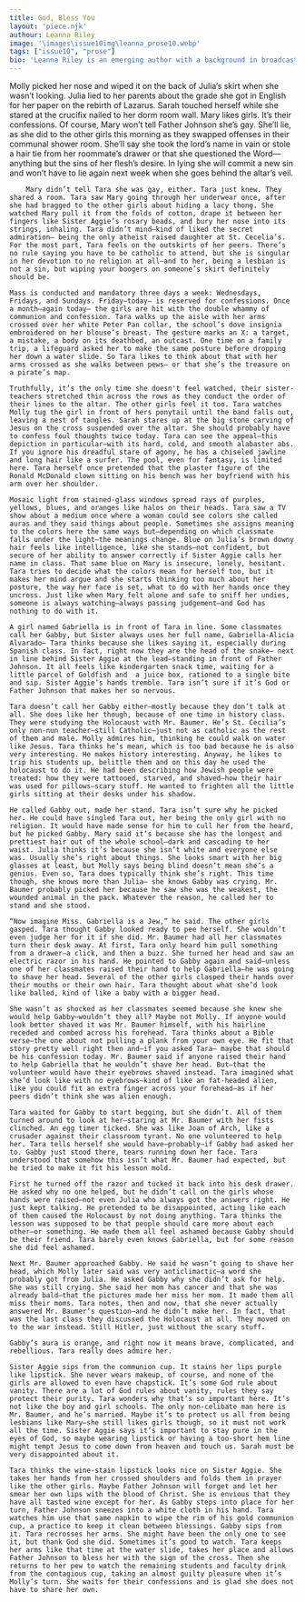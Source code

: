 ```yaml
---
title: God, Bless You
layout: 'piece.njk'
authour: Leanna Riley
image: '\images\issue10img\leanna_prose10.webp'
tags: ["issue10", "prose"]
bio: 'Leanna Riley is an emerging author with a background in broadcast journalism. Having spent half a decade writing the coverage for some of the most prolific events in recent history, Leanna left to pursue her deeper passions of storytelling. Pertinent to this piece, she is an alumni of a private Catholic school in Savannah, Georgia. She also worked as a ghost tour guide during her formative collegiate years at Savannah College of Art and Design, garnering a collection of both real-world and fictitious inspiration to draw from.'
---
```


Molly picked her nose and wiped it on the back of Julia’s skirt when she wasn’t looking. Julia lied to her parents about the grade she got in English for her paper on the rebirth of Lazarus. Sarah touched herself while she stared at the crucifix nailed to her dorm room wall. Mary likes girls. It’s their confessions. Of course, Mary won’t tell Father Johnson she’s gay. She’ll lie, as she did to the other girls this morning as they swapped offenses in their communal shower room. She’ll say she took the lord’s name in vain or stole a hair tie from her roommate’s drawer or that she questioned the Word— anything but the sins of her flesh’s desire. In lying she will commit a new sin and won’t have to lie again next week when she goes behind the altar’s veil. 

		Mary didn’t tell Tara she was gay, either. Tara just knew. They shared a room. Tara saw Mary going through her underwear once, after she had bragged to the other girls about hiding a lacy thong. She watched Mary pull it from the folds of cotton, drape it between her fingers like Sister Aggie’s rosary beads, and bury her nose into its strings, inhaling. Tara didn’t mind—kind of liked the secret admiration— being the only atheist raised daughter at St. Cecelia’s. For the most part, Tara feels on the outskirts of her peers. There’s no rule saying you have to be catholic to attend, but she is singular in her devotion to no religion at all—and to her, being a lesbian is not a sin, but wiping your boogers on someone’s skirt definitely should be. 

	Mass is conducted and mandatory three days a week: Wednesdays, Fridays, and Sundays. Friday—today— is reserved for confessions. Once a month—again today— the girls are hit with the double whammy of communion and confession. Tara walks up the aisle with her arms crossed over her white Peter Pan collar, the school’s dove insignia embroidered on her blouse’s breast. The gesture marks an X: a target, a mistake, a body on its deathbed, an outcast. One time on a family trip, a lifeguard asked her to make the same posture before dropping her down a water slide. So Tara likes to think about that with her arms crossed as she walks between pews— or that she’s the treasure on a pirate’s map. 

	Truthfully, it’s the only time she doesn't feel watched, their sister-teachers stretched thin across the rows as they conduct the order of their lines to the altar. The other girls feel it too. Tara watches Molly tug the girl in front of hers ponytail until the band falls out, leaving a nest of tangles. Sarah stares up at the big stone carving of Jesus on the cross suspended over the altar. She should probably have to confess foul thoughts twice today. Tara can see the appeal—this depiction in particular—with its hard, cold, and smooth alabaster abs. If you ignore his dreadful stare of agony, he has a chiseled jawline and long hair like a surfer. The pool, even for fantasy, is limited here. Tara herself once pretended that the plaster figure of the Ronald McDonald clown sitting on his bench was her boyfriend with his arm over her shoulder. 

	Mosaic light from stained-glass windows spread rays of purples, yellows, blues, and oranges like halos on their heads. Tara saw a TV show about a medium once where a woman could see colors she called auras and they said things about people. Sometimes she assigns meaning to the colors here the same ways but—depending on which classmate falls under the light—the meanings change. Blue on Julia’s brown downy hair feels like intelligence, like she stands—not confident, but secure of her ability to answer correctly if Sister Aggie calls her name in class. That same blue on Mary is insecure, lonely, hesitant. Tara tries to decide what the colors mean for herself too, but it makes her mind argue and she starts thinking too much about her posture, the way her face is set, what to do with her hands once they uncross. Just like when Mary felt alone and safe to sniff her undies, someone is always watching—always passing judgement—and God has nothing to do with it. 

	A girl named Gabriella is in front of Tara in line. Some classmates call her Gabby, but Sister always uses her full name, Gabriella-Alicia Alvarado— Tara thinks because she likes saying it, especially during Spanish class. In fact, right now they are the head of the snake— next in line behind Sister Aggie at the lead—standing in front of Father Johnson. It all feels like kindergarten snack time, waiting for a little parcel of Goldfish and  a juice box, rationed to a single bite and sip. Sister Aggie’s hands tremble. Tara isn’t sure if it’s God or Father Johnson that makes her so nervous. 

	Tara doesn’t call her Gabby either—mostly because they don’t talk at all. She does like her though, because of one time in history class. They were studying the Holocaust with Mr. Baumer. He’s St. Cecilia’s only non-nun teacher—still Catholic—just not as catholic as the rest of them and male. Molly admires him, thinking he could walk on water like Jesus. Tara thinks he’s mean, which is too bad because he is also very interesting. He makes history interesting. Anyway, he likes to trip his students up, belittle them and on this day he used the holocaust to do it. He had been describing how Jewish people were treated: how they were tattooed, starved, and shaved—how their hair was used for pillows—scary stuff. He wanted to frighten all the little girls sitting at their desks under his shadow. 

	He called Gabby out, made her stand. Tara isn’t sure why he picked her. He could have singled Tara out, her being the only girl with no religion. It would have made sense for him to cull her from the heard, but he picked Gabby. Mary said it’s because she has the longest and prettiest hair out of the whole school—dark and cascading to her waist. Julia thinks it’s because she isn’t white and everyone else was. Usually she’s right about things. She looks smart with her big glasses at least, but Molly says being blind doesn’t mean she’s a genius. Even so, Tara does typically think she’s right. This time though, she knows more than Julia— she knows Gabby was crying. Mr. Baumer probably picked her because he saw she was the weakest, the wounded animal in the pack. Whatever the reason, he called her to stand and she stood. 

	“Now imagine Miss. Gabriella is a Jew,” he said. The other girls gasped. Tara thought Gabby looked ready to pee herself. She wouldn’t even judge her for it if she did. Mr. Baumer had all her classmates turn their desk away. At first, Tara only heard him pull something from a drawer—a click, and then a buzz. She turned her head and saw an electric razor in his hand. He pointed to Gabby again and said—unless one of her classmates raised their hand to help Gabriella—he was going to shave her head. Several of the other girls clasped their hands over their mouths or their own hair. Tara thought about what she’d look like balled, kind of like a baby with a bigger head.

	She wasn’t as shocked as her classmates seemed because she knew she would help Gabby—wouldn’t they all? Maybe not Molly. If anyone would look better shaved it was Mr. Baumer himself, with his hairline receded and combed across his forehead. Tara thinks about a Bible verse—the one about not pulling a plank from your own eye. He fit that story pretty well right then and—if you asked Tara— maybe that should be his confession today. Mr. Baumer said if anyone raised their hand to help Gabriella that he wouldn’t shave her head. But—that the volunteer would have their eyebrows shaved instead. Tara imagined what she’d look like with no eyebrows—kind of like an fat-headed alien, like you could fit an extra finger across your forehead—as if her peers didn’t think she was alien enough. 

	Tara waited for Gabby to start begging, but she didn’t. All of them turned around to look at her—staring at Mr. Baumer with her fists clinched. An egg timer ticked. She was like Joan of Arch, like a crusader against their classroom tyrant. No one volunteered to help her. Tara tells herself she would have—probably—if Gabby had asked her to. Gabby just stood there, tears running down her face. Tara understood that somehow this isn’t what Mr. Baumer had expected, but he tried to make it fit his lesson mold. 

	First he turned off the razor and tucked it back into his desk drawer. He asked why no one helped, but he didn’t call on the girls whose hands were raised—not even Julia who always got the answers right. He just kept talking. He pretended to be disappointed, acting like each of them caused the Holocaust by not doing anything. Tara thinks the lesson was supposed to be that people should care more about each other—or something. He made them all feel ashamed because Gabby should be their friend. Tara barely even knows Gabriella, but for some reason she did feel ashamed. 
	
	Next Mr. Baumer approached Gabby. He said he wasn’t going to shave her head, which Molly later said was very anticlimactic—a word she probably got from Julia. He asked Gabby why she didn’t ask for help. She was still crying. She said her mom has cancer and that she was already bald—that the pictures made her miss her mom. It made them all miss their moms. Tara notes, then and now, that she never actually answered Mr. Baumer’s question—and he didn’t make her. In fact, that was the last class they discussed the Holocaust at all. They moved on to the war instead. Still Hitler, just without the scary stuff.

	Gabby’s aura is orange, and right now it means brave, complicated, and rebellious. Tara really does admire her. 
	
	Sister Aggie sips from the communion cup. It stains her lips purple like lipstick. She never wears makeup, of course, and none of the girls are allowed to even have chapstick. It’s some God rule about vanity. There are a lot of God rules about vanity, rules they say protect their purity. Tara wonders why that’s so important here. It’s not like the boy and girl schools. The only non-celibate man here is Mr. Baumer, and he’s married. Maybe it’s to protect us all from being lesbians like Mary—she still likes girls though, so it must not work all the time. Sister Aggie says it’s important to stay pure in the eyes of God, so maybe wearing lipstick or having a too-short hem line might tempt Jesus to come down from heaven and touch us. Sarah must be very disappointed about it. 
	
	Tara thinks the wine-stain lipstick looks nice on Sister Aggie. She takes her hands from her crossed shoulders and folds them in prayer like the other girls. Maybe Father Johnson will forget and let her smear her own lips with the blood of Christ. She is envious that they have all tasted wine except for her. As Gabby steps into place for her turn, Father Johnson sneezes into a white cloth in his hand. Tara watches him use that same napkin to wipe the rim of his gold communion cup, a practice to keep it clean between blessings. Gabby sips from it. Tara recrosses her arms. She might have been the only one to see it, but thank God she did. Sometimes it’s good to watch. Tara keeps her arms like that time at the water slide, takes her place and allows Father Johnson to bless her with the sign of the cross. Then she returns to her pew to watch the remaining students and faculty drink from the contagious cup, taking an almost guilty pleasure when it’s Molly’s turn. She waits for their confessions and is glad she does not have to share her own. 
